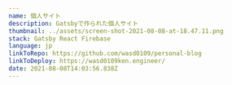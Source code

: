 ```yaml
---
name: 個人サイト
description: Gatsbyで作られた個人サイト
thumbnail: ../assets/screen-shot-2021-08-08-at-18.47.11.png
stack: Gatsby React Firebase
language: jp
linkToRepo: https://github.com/wasd0109/personal-blog
linkToDeploy: https://wasd0109ken.engineer/
date: 2021-08-08T14:03:56.838Z
---
```

